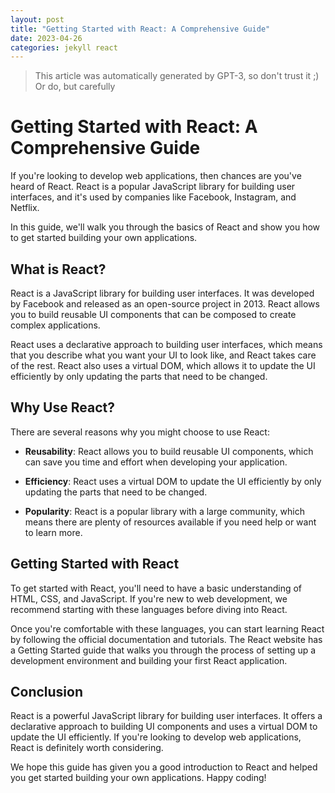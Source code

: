 ```yaml
---
layout: post
title: "Getting Started with React: A Comprehensive Guide"
date: 2023-04-26
categories: jekyll react
---
```


> This article was automatically generated by GPT-3, so don't trust it ;) Or do, but carefully

# Getting Started with React: A Comprehensive Guide

If you're looking to develop web applications, then chances are you've heard of React. React is a popular JavaScript library for building user interfaces, and it's used by companies like Facebook, Instagram, and Netflix.

In this guide, we'll walk you through the basics of React and show you how to get started building your own applications.

## What is React?

React is a JavaScript library for building user interfaces. It was developed by Facebook and released as an open-source project in 2013. React allows you to build reusable UI components that can be composed to create complex applications.

React uses a declarative approach to building user interfaces, which means that you describe what you want your UI to look like, and React takes care of the rest. React also uses a virtual DOM, which allows it to update the UI efficiently by only updating the parts that need to be changed.

## Why Use React?

There are several reasons why you might choose to use React:

- **Reusability**: React allows you to build reusable UI components, which can save you time and effort when developing your application.

- **Efficiency**: React uses a virtual DOM to update the UI efficiently by only updating the parts that need to be changed.

- **Popularity**: React is a popular library with a large community, which means there are plenty of resources available if you need help or want to learn more.

## Getting Started with React

To get started with React, you'll need to have a basic understanding of HTML, CSS, and JavaScript. If you're new to web development, we recommend starting with these languages before diving into React.

Once you're comfortable with these languages, you can start learning React by following the official documentation and tutorials. The React website has a Getting Started guide that walks you through the process of setting up a development environment and building your first React application.

## Conclusion

React is a powerful JavaScript library for building user interfaces. It offers a declarative approach to building UI components and uses a virtual DOM to update the UI efficiently. If you're looking to develop web applications, React is definitely worth considering.

We hope this guide has given you a good introduction to React and helped you get started building your own applications. Happy coding!